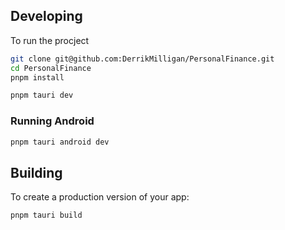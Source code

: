 
## Developing

To run the procject

```bash
git clone git@github.com:DerrikMilligan/PersonalFinance.git
cd PersonalFinance
pnpm install

pnpm tauri dev
```

### Running Android

```bash
pnpm tauri android dev
```

## Building

To create a production version of your app:

```bash
pnpm tauri build
```

